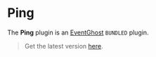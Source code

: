 # Ping

The **Ping** plugin is an [EventGhost](https://github.com/EventGhost/EventGhost) `BUNDLED` plugin.

> Get the latest version [here](https://github.com/EventGhost/EventGhost/tree/master/plugins/Ping).